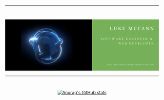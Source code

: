 <hr />
<br />
<div style="text-align:center">

![hippo](./assets/images/LukeMcCann.gif)
</div>
<hr>

<br />

<div style="text-align:center">

[![Anurag's GitHub stats](https://github-readme-stats.vercel.app/api?username=LukeMcCann)](https://github.com/anuraghazra/github-readme-stats)

</div>